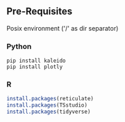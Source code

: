 ## Pre-Requisites

Posix environment ('/' as dir separator)

### Python

```` 
pip install kaleido
pip install plotly
````

### R

````R
install.packages(reticulate)
install.packages(TSstudio)
install.packages(tidyverse)
````